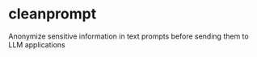 # cleanprompt
Anonymize sensitive information in text prompts before sending them to LLM applications
